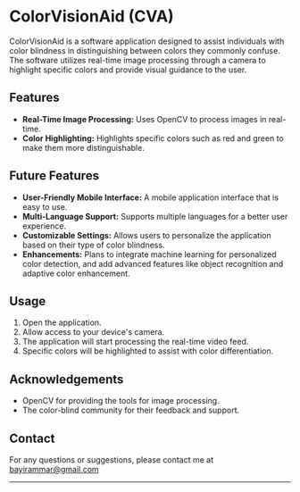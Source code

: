 # ColorVisionAid (CVA)

ColorVisionAid is a software application designed to assist individuals with color blindness in distinguishing between colors they commonly confuse. The software utilizes real-time image processing through a camera to highlight specific colors and provide visual guidance to the user.

## Features

- **Real-Time Image Processing:** Uses OpenCV to process images in real-time.
- **Color Highlighting:** Highlights specific colors such as red and green to make them more distinguishable.

## Future Features

- **User-Friendly Mobile Interface:** A mobile application interface that is easy to use.
- **Multi-Language Support:** Supports multiple languages for a better user experience.
- **Customizable Settings:** Allows users to personalize the application based on their type of color blindness.
- **Enhancements:** Plans to integrate machine learning for personalized color detection, and add advanced features like object recognition and adaptive color enhancement.

## Usage

1. Open the application.
2. Allow access to your device's camera.
3. The application will start processing the real-time video feed.
4. Specific colors will be highlighted to assist with color differentiation.

## Acknowledgements

- OpenCV for providing the tools for image processing.
- The color-blind community for their feedback and support.

## Contact

For any questions or suggestions, please contact me at bayirammar@gmail.com

---
